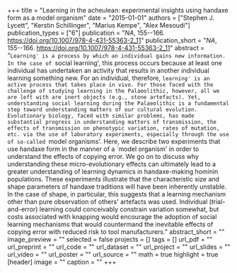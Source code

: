 +++
title = "Learning in the acheulean: experimental insights using handaxe form as a model organism"
date = "2015-01-01"
authors = ["Stephen J. Lycett", "Kerstin Schillinger", "Marius Kempe", "Alex Mesoudi"]
publication_types = ["6"]
publication = "_NA_, 155--166. https://doi.org/10.1007/978-4-431-55363-2_11"
publication_short = "_NA_, 155--166. https://doi.org/10.1007/978-4-431-55363-2_11"
abstract = "`Learning' is a process by which an individual gains new information. In the case of `social learning', this process occurs because at least one individual has undertaken an activity that results in another individual learning something new. For an individual, therefore, `learning' is an active process that takes place in vivo. For those faced with the challenge of studying learning in the Palaeolithic, however, all we are left with are inert objects (e.g., stone artefacts). Yet, understanding social learning during the Palaeolithic is a fundamental step toward understanding matters of our cultural evolution. Evolutionary biology, faced with similar problems, has made substantial progress in understanding matters of transmission, the effects of transmission on phenotypic variation, rates of mutation, etc. via the use of laboratory experiments, especially through the use of so-called `model organisms'. Here, we describe two experiments that use handaxe form in the manner of a `model organism' in order to understand the effects of copying error. We go on to discuss why understanding these micro-evolutionary effects can ultimately lead to a greater understanding of learning dynamics in handaxe-making hominin populations. These experiments illustrate that the characteristic size and shape parameters of handaxe traditions will have been inherently unstable. In the case of shape, in particular, this suggests that a learning mechanism other than pure observation of others' artefacts was used. Individual (trial-and-error) learning could conceivably constrain variation somewhat, but costs associated with knapping would encourage the adoption of social learning mechanisms that would countermand the inevitable effects of copying error with reduced risk to tool manufacturers."
abstract_short = ""
image_preview = ""
selected = false
projects = []
tags = []
url_pdf = ""
url_preprint = ""
url_code = ""
url_dataset = ""
url_project = ""
url_slides = ""
url_video = ""
url_poster = ""
url_source = ""
math = true
highlight = true
[header]
image = ""
caption = ""
+++
